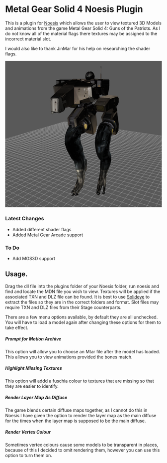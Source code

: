 # Metal Gear Solid 4 Noesis Plugin


This is a plugin for [Noesis](https://richwhitehouse.com/index.php?content=inc_projects.php&showproject=91) which allows the user to view textured 3D Models and animations from the game Metal Gear Solid 4: Guns of the Patriots. As I do not know all of the material flags there textures may be assigned to the incorrect material slot.

I would also like to thank JinMar for his help on researching the shader flags.

![picture](https://github.com/Jayveer/MGS-MDN-Noesis/blob/master/model.png?raw=true)

### Latest Changes
 - Added different shader flags
 - Added Metal Gear Arcade support

### To Do
 - Add MGS3D support

##  Usage.

Drag the dll file into the plugins folder of your Noesis folder, run noesis and find and locate the MDN file you wish to view. Textures will be applied if the associated TXN and DLZ file can be found. It is best to use [Solideye](https://github.com/Jayveer/Solideye) to extract the files so they are in the correct folders and format. Slot files may require TXN and DLZ files from their Stage counterparts. 

There are a few menu options available, by default they are all unchecked. You will have to load a model again after changing these options for them to take effect.

##### Prompt for Motion Archive
This option will allow you to choose an Mtar file after the model has loaded. This allows you to view animations provided the bones match.

##### Highlight Missing Textures
This option will addd a fuschia colour to textures that are missing so that they are easier to identify.

##### Render Layer Map As Diffuse
The game blends certain diffuse maps together, as I cannot do this in Noesis I have given the option to render the layer map as the main diffuse for the times when the layer map is supposed to be the main diffuse.

##### Render Vertex Colour
Sometimes vertex colours cause some models to be transparent in places, because of this I decided to omit rendering them, however you can use this option to turn them on.